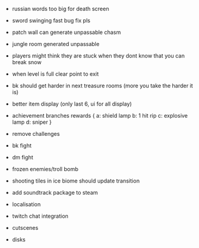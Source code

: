 * russian words too big for death screen
* sword swinging fast bug fix pls
* patch wall can generate unpassable chasm
* jungle room generated unpassable

* players might think they are stuck when they dont know that you can break snow
* when level is full clear point to exit
* bk should get harder in next treasure rooms (more you take the harder it is)
* better item display (only last 6, ui for all display)

* achievement branches rewards {
 a: shield lamp
 b: 1 hit rip
 c: explosive lamp
 d: sniper
}

* remove challenges
* bk fight
* dm fight
* frozen enemies/troll bomb
* shooting tiles in ice biome should update transition
* add soundtrack package to steam
* localisation
* twitch chat integration
* cutscenes
* disks